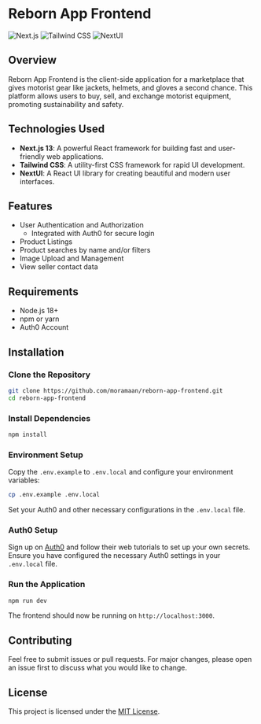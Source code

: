 # Reborn App Frontend

![Next.js](https://img.shields.io/badge/Next.js-000000?style=for-the-badge&logo=nextdotjs&logoColor=white)
![Tailwind CSS](https://img.shields.io/badge/Tailwind%20CSS-06B6D4?style=for-the-badge&logo=tailwindcss&logoColor=white)
![NextUI](https://img.shields.io/badge/NextUI-EB5424?style=for-the-badge&logo=nextui&logoColor=white)

## Overview

Reborn App Frontend is the client-side application for a marketplace that gives motorist gear like jackets, helmets, and gloves a second chance. This platform allows users to buy, sell, and exchange motorist equipment, promoting sustainability and safety.

## Technologies Used

- **Next.js 13**: A powerful React framework for building fast and user-friendly web applications.
- **Tailwind CSS**: A utility-first CSS framework for rapid UI development.
- **NextUI**: A React UI library for creating beautiful and modern user interfaces.

## Features

- User Authentication and Authorization
  - Integrated with Auth0 for secure login
- Product Listings
- Product searches by name and/or filters
- Image Upload and Management
- View seller contact data

## Requirements

- Node.js 18+
- npm or yarn
- Auth0 Account

## Installation

### Clone the Repository

```bash
git clone https://github.com/moramaan/reborn-app-frontend.git
cd reborn-app-frontend
```

### Install Dependencies

```bash
npm install
```

### Environment Setup

Copy the `.env.example` to `.env.local` and configure your environment variables:

```bash
cp .env.example .env.local
```

Set your Auth0 and other necessary configurations in the `.env.local` file.

### Auth0 Setup

Sign up on [Auth0](https://auth0.com) and follow their web tutorials to set up your own secrets. Ensure you have configured the necessary Auth0 settings in your `.env.local` file.

### Run the Application

```bash
npm run dev
```

The frontend should now be running on `http://localhost:3000`.

## Contributing

Feel free to submit issues or pull requests. For major changes, please open an issue first to discuss what you would like to change.

## License

This project is licensed under the [MIT License](https://opensource.org/licenses/MIT).